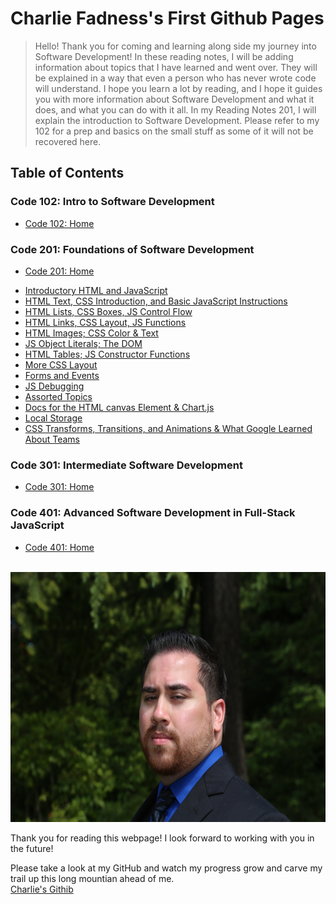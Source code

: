 
# Charlie Fadness's First Github Pages

> Hello! Thank you for coming and learning along side my journey into Software Development! In these reading notes, I will be adding information about topics that I have learned and went over. They will be explained in a way that even a person who has never wrote code will understand. I hope you learn a lot by reading, and I hope it guides you with more information about Software Development and what it does, and what you can do with it all. In my Reading Notes 201, I will explain the introduction to Software Development. Please refer to my 102 for a prep and basics on the small stuff as some of it will not be recovered here.

## Table of Contents

### Code 102: Intro to Software Development 

* [Code 102: Home](https://fadnesscharlie.github.io/reading-notes/102) &nbsp;

### Code 201: Foundations of Software Development

- [Code 201: Home](https://fadnesscharlie.github.io/reading-notes/201)
* [Introductory HTML and JavaScript](class-01)
* [HTML Text, CSS Introduction, and Basic JavaScript Instructions](class-02)
* [HTML Lists, CSS Boxes, JS Control Flow](class-03)
* [HTML Links, CSS Layout, JS Functions](class-04)
* [HTML Images; CSS Color & Text](class-05)
* [JS Object Literals; The DOM](class-06)
* [HTML Tables; JS Constructor Functions](class-07)
* [More CSS Layout](class-08)
* [Forms and Events](class-09)
* [JS Debugging](class-10)
* [Assorted Topics](class-11)
* [Docs for the HTML canvas Element & Chart.js](class-12)
* [Local Storage](class-13)
* [CSS Transforms, Transitions, and Animations & What Google Learned About Teams](class-14)

### Code 301: Intermediate Software Development

- [Code 301: Home](https://fadnesscharlie.github.io/reading-notes/301)

### Code 401: Advanced Software Development in Full-Stack JavaScript

- [Code 401: Home](https://fadnesscharlie.github.io/reading-notes/401)

<br>
<img src="../images/Profile-Pic.JPG" width="600" height="400">

Thank you for reading this webpage! I look forward to working with you in the future!  

Please take a look at my GitHub and watch my progress grow and carve my trail up this long mountian ahead of me.  
[Charlie's Githib](https://github.com/fadnesscharlie)
